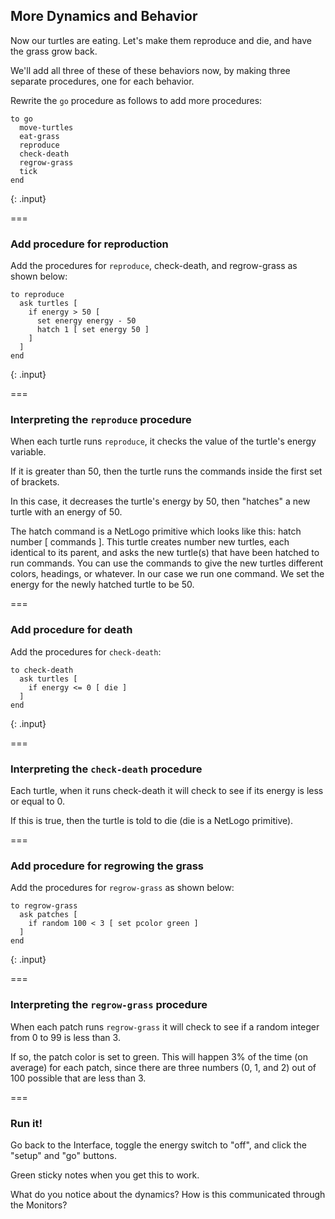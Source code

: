 ---
---

## More Dynamics and Behavior

Now our turtles are eating. Let's make them reproduce and die, and have the grass grow back. 

We'll add all three of these of these behaviors now, by making three separate procedures, one for each behavior. 

Rewrite the `go` procedure as follows to add more procedures: 

~~~
to go
  move-turtles
  eat-grass
  reproduce
  check-death
  regrow-grass
  tick
end
~~~
{: .input}

===

### Add procedure for reproduction

Add the procedures for `reproduce`, check-death, and regrow-grass as shown below: 

~~~
to reproduce
  ask turtles [
    if energy > 50 [
      set energy energy - 50
      hatch 1 [ set energy 50 ]
    ]
  ]
end
~~~
{: .input}

===

### Interpreting the `reproduce` procedure

When each turtle runs `reproduce`, it checks the value of the turtle's energy variable. 

If it is greater than 50, then the turtle runs the commands inside the first set of brackets. 

In this case, it decreases the turtle's energy by 50, then "hatches" a new turtle with an energy of 50. 

The hatch command is a NetLogo primitive which looks like this: hatch number [ commands ]. This turtle creates number new turtles, each identical to its parent, and asks the new turtle(s) that have been hatched to run commands. You can use the commands to give the new turtles different colors, headings, or whatever. In our case we run one command. We set the energy for the newly hatched turtle to be 50.

===

### Add procedure for death

Add the procedures for `check-death`:

~~~
to check-death
  ask turtles [
    if energy <= 0 [ die ]
  ]
end
~~~
{: .input}

===

### Interpreting the `check-death` procedure

Each turtle, when it runs check-death it will check to see if its energy is less or equal to 0. 

If this is true, then the turtle is told to die (die is a NetLogo primitive).

===

### Add procedure for regrowing the grass

Add the procedures for `regrow-grass` as shown below:

~~~
to regrow-grass
  ask patches [
    if random 100 < 3 [ set pcolor green ]
  ]
end
~~~
{: .input}

===

### Interpreting the `regrow-grass` procedure

When each patch runs `regrow-grass` it will check to see if a random integer from 0 to 99 is less than 3. 

If so, the patch color is set to green. This will happen 3% of the time (on average) for each patch, since there are three numbers (0, 1, and 2) out of 100 possible that are less than 3. 

===

### Run it!

Go back to the Interface, toggle the energy switch to "off", and click the "setup" and "go" buttons.

Green sticky notes when you get this to work.

What do you notice about the dynamics? How is this communicated through the Monitors?
